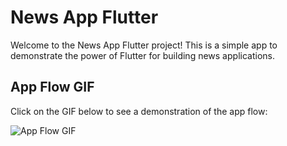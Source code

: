 # News App Flutter

Welcome to the News App Flutter project! This is a simple app to demonstrate the power of Flutter for building news applications.

## App Flow GIF

Click on the GIF below to see a demonstration of the app flow:

![App Flow GIF](https://github.com/sahildev001/news_app_flutter/raw/main/docs/app_flow.gif)
